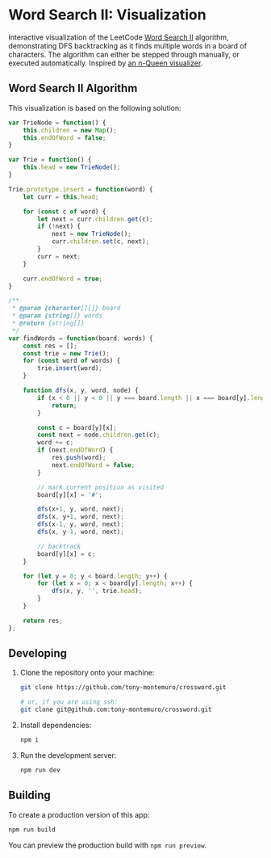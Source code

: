 # Word Search II: Visualization

Interactive visualization of the LeetCode [Word Search II](https://leetcode.com/problems/word-search-ii/description/) algorithm, demonstrating DFS backtracking as it finds multiple words in a board of characters. The algorithm can either be stepped through manually, or executed automatically. Inspired by [an n-Queen visualizer](https://n-queen-five.vercel.app/).

## Word Search II Algorithm

This visualization is based on the following solution:

```javascript
var TrieNode = function() {
    this.children = new Map();
    this.endOfWord = false;
}

var Trie = function() {
    this.head = new TrieNode();
}

Trie.prototype.insert = function(word) {
    let curr = this.head;

    for (const c of word) {
        let next = curr.children.get(c);
        if (!next) {
            next = new TrieNode();
            curr.children.set(c, next);
        }
        curr = next;
    }

    curr.endOfWord = true;
}

/**
 * @param {character[][]} board
 * @param {string[]} words
 * @return {string[]}
 */
var findWords = function(board, words) {
    const res = [];
    const trie = new Trie();
    for (const word of words) {
        trie.insert(word);
    }

    function dfs(x, y, word, node) {
        if (x < 0 || y < 0 || y === board.length || x === board[y].length || !node.children.get(board[y][x])) {
            return;
        }

        const c = board[y][x];
        const next = node.children.get(c);
        word += c;
        if (next.endOfWord) {
            res.push(word);
            next.endOfWord = false;
        }

        // mark current position as visited
        board[y][x] = '#';

        dfs(x+1, y, word, next);
        dfs(x, y+1, word, next);
        dfs(x-1, y, word, next);
        dfs(x, y-1, word, next);

        // backtrack
        board[y][x] = c;
    }

    for (let y = 0; y < board.length; y++) {
        for (let x = 0; x < board[y].length; x++) {
            dfs(x, y, '', trie.head);
        }
    }

    return res;
};
```

## Developing

1. Clone the repository onto your machine:

    ```bash
    git clone https://github.com/tony-montemuro/crossword.git

    # or, if you are using ssh:
    git clone git@github.com:tony-montemuro/crossword.git
    ```

2. Install dependencies:

    ```bash
    npm i
    ```

3. Run the development server:

    ```bash
    npm run dev
    ```

## Building

To create a production version of this app:

```bash
npm run build
```

You can preview the production build with `npm run preview`.
